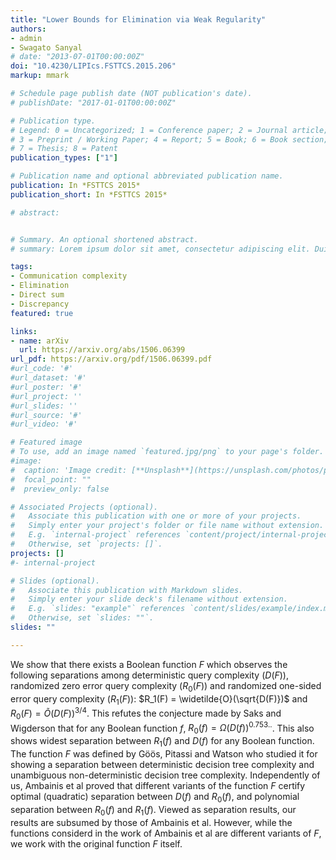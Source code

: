 ```yaml
---
title: "Lower Bounds for Elimination via Weak Regularity"
authors:
- admin
- Swagato Sanyal
# date: "2013-07-01T00:00:00Z"
doi: "10.4230/LIPIcs.FSTTCS.2015.206"
markup: mmark

# Schedule page publish date (NOT publication's date).
# publishDate: "2017-01-01T00:00:00Z"

# Publication type.
# Legend: 0 = Uncategorized; 1 = Conference paper; 2 = Journal article;
# 3 = Preprint / Working Paper; 4 = Report; 5 = Book; 6 = Book section;
# 7 = Thesis; 8 = Patent
publication_types: ["1"]

# Publication name and optional abbreviated publication name.
publication: In *FSTTCS 2015*
publication_short: In *FSTTCS 2015*

# abstract: 


# Summary. An optional shortened abstract.
# summary: Lorem ipsum dolor sit amet, consectetur adipiscing elit. Duis posuere tellus ac convallis placerat. Proin #tincidunt magna sed ex sollicitudin condimentum.

tags:
- Communication complexity
- Elimination
- Direct sum
- Discrepancy
featured: true

links:
- name: arXiv
  url: https://arxiv.org/abs/1506.06399
url_pdf: https://arxiv.org/pdf/1506.06399.pdf
#url_code: '#'
#url_dataset: '#'
#url_poster: '#'
#url_project: ''
#url_slides: ''
#url_source: '#'
#url_video: '#'

# Featured image
# To use, add an image named `featured.jpg/png` to your page's folder. 
#image:
#  caption: 'Image credit: [**Unsplash**](https://unsplash.com/photos/pLCdAaMFLTE)'
#  focal_point: ""
#  preview_only: false

# Associated Projects (optional).
#   Associate this publication with one or more of your projects.
#   Simply enter your project's folder or file name without extension.
#   E.g. `internal-project` references `content/project/internal-project/index.md`.
#   Otherwise, set `projects: []`.
projects: []
#- internal-project

# Slides (optional).
#   Associate this publication with Markdown slides.
#   Simply enter your slide deck's filename without extension.
#   E.g. `slides: "example"` references `content/slides/example/index.md`.
#   Otherwise, set `slides: ""`.
slides: ""

---
```


We show that there exists a Boolean function $F$ which observes the following separations among deterministic query complexity $(D(F))$, randomized zero error query complexity $(R_0(F))$ and randomized one-sided error query complexity $(R_1(F))$: $R_1(F) = \widetilde{O}(\sqrt{D(F)})$ and $R_0(F)=\widetilde{O}(D(F))^{3/4}$. This refutes the conjecture made by Saks and Wigderson that for any Boolean function $f$, $R_0(f)=\Omega({D(f)})^{0.753..}$. This also shows widest separation between $R_1(f)$ and $D(f)$ for any Boolean function. The function $F$ was defined by Göös, Pitassi and Watson who studied it for showing a separation between deterministic decision tree complexity and unambiguous non-deterministic decision tree complexity. Independently of us, Ambainis et al proved that different variants of the function $F$ certify optimal (quadratic) separation between $D(f)$ and $R_0(f)$, and polynomial separation between $R_0(f)$ and $R_1(f)$. Viewed as separation results, our results are subsumed by those of Ambainis et al. However, while the functions considerd in the work of Ambainis et al are different variants of $F$, we work with the original function $F$ itself.